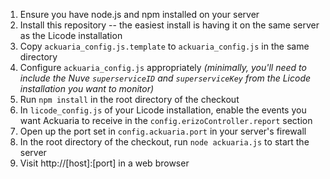 1. Ensure you have node.js and npm installed on your server
1. Install this repository -- the easiest install is having it on the same server as the Licode installation
1. Copy ```ackuaria_config.js.template``` to ```ackuaria_config.js``` in the same directory
1. Configure ```ackuaria_config.js``` appropriately *(minimally, you'll need to include the Nuve ```superserviceID``` and ```superserviceKey``` from the Licode installation you want to monitor)*
1. Run ```npm install``` in the root directory of the checkout
1. In ```licode_config.js``` of your Licode installation, enable the events you want Ackuaria to receive in the ```config.erizoController.report``` section
1. Open up the port set in ```config.ackuaria.port``` in your server's firewall
1. In the root directory of the checkout, run ```node ackuaria.js``` to start the server
1. Visit http://[host]:[port] in a web browser
